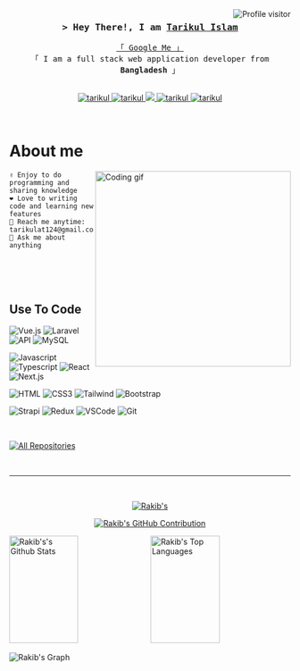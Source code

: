 

<a href="https://komarev.com/ghpvc/?username=tarikulat">
    <img align="right" src="https://komarev.com/ghpvc/?username=tarikulat&label=Visitors&color=0e75b6&style=flat"
        alt="Profile visitor" />
</a>



<!-- Intro  -->
<h3 align="center">
    <samp>&gt; Hey There!, I am
        <b><a target="_blank" href="https://tarikul.info/">Tarikul Islam</a></b>
    </samp>
</h3>


<p align="center">
    <samp>
        <a href="https://tarikul.info/">「 Google Me 」</a>
        <br>
        「 I am a full stack web application developer from <b>Bangladesh</b> 」
        <br>
        <br>
    </samp>
</p>

<p align="center">
    <a href="https://tarikul.info/" target="blank">
        <img src="https://img.shields.io/badge/Website-DC143C?style=for-the-badge&logo=medium&logoColor=white"
            alt="tarikul" />
    </a>
    <a href="https://www.linkedin.com/in/md-tarikul-islam-973a21263/" target="_blank">
        <img src="https://img.shields.io/badge/LinkedIn-0077B5?style=for-the-badge&logo=linkedin&logoColor=white"
            alt="tarikul" />
    </a>
    <!-- <a href="https://dev.to/alsiam" target="_blank">
    <img src="https://img.shields.io/badge/dev.to-0A0A0A?style=for-the-badge&logo=dev.to&logoColor=white" alt="alsiam" />
   </a> -->
    <a href="https://twitter.com/tarikulahsan1212" target="_blank">
        <img src="https://img.shields.io/badge/Twitter-1DA1F2?style=for-the-badge&logo=twitter&logoColor=white" />
    </a>
    <a href="https://instagram.com/tarikulweb/" target="_blank">
        <img src="https://img.shields.io/badge/Instagram-fe4164?style=for-the-badge&logo=instagram&logoColor=white"
            alt="tarikul" />
    </a>
    <a href="https://www.facebook.com/people/Md-Tarikul-Islam/pfbid0ouQoJmi1EcxBFwr3qmEBQtMLP61VD4g38natELoogjwm6vZz7aekHfbZH49uEXGWl/" target="_blank">
        <img src="https://img.shields.io/badge/Facebook-20BEFF?&style=for-the-badge&logo=facebook&logoColor=white"
            alt="tarikul" />
    </a>
</p>
<br />

<!-- About Section -->
# About me

<p>
    <img align="right" width="350" src="/assets/programmer.gif" alt="Coding gif" />

    ✌️ Enjoy to do programming and sharing knowledge 
    ❤️ Love to writing code and learning new features
    📧 Reach me anytime: tarikulat124@gmail.com
    💬 Ask me about anything

</p>

<br />
<br />
<br />

## Use To Code


![Vue.js](https://img.shields.io/badge/-Vue.js-4FC08D?style=for-the-badge&labelColor=black&logo=vue.js&logoColor=4FC08D)
![Laravel](https://img.shields.io/badge/-Laravel-FF2D20?style=for-the-badge&labelColor=black&logo=laravel&logoColor=FF2D20)
![API](https://img.shields.io/badge/-API-5E5E5E?style=for-the-badge&labelColor=black&logo=api)
![MySQL](https://img.shields.io/badge/MySQL-4479A1?style=for-the-badge&logo=mysql&logoColor=white)

![Javascript](https://img.shields.io/badge/Javascript-F0DB4F?style=for-the-badge&labelColor=black&logo=javascript&logoColor=F0DB4F)
![Typescript](https://img.shields.io/badge/Typescript-007acc?style=for-the-badge&labelColor=black&logo=typescript&logoColor=007acc)
![React](https://img.shields.io/badge/-React-61DBFB?style=for-the-badge&labelColor=black&logo=react&logoColor=61DBFB)
![Next.js](https://img.shields.io/badge/next.js-000000?style=for-the-badge&logo=nextdotjs&logoColor=white)

![HTML](https://img.shields.io/badge/HTML5-E34F26?style=for-the-badge&logo=html5&logoColor=white)
![CSS3](https://img.shields.io/badge/CSS3-1572B6?style=for-the-badge&logo=css3&logoColor=white)
![Tailwind](https://img.shields.io/badge/Tailwind_CSS-092749?style=for-the-badge&logo=tailwindcss&logoColor=06B6D4&labelColor=000000)
![Bootstrap](https://img.shields.io/badge/Bootstrap-563D7C?style=for-the-badge&logo=bootstrap&logoColor=white)

![Strapi](https://img.shields.io/badge/strapi-2E7EEA?style=for-the-badge&logo=strapi&logoColor=white)
![Redux](https://img.shields.io/badge/Redux-593D88?style=for-the-badge&logo=redux&logoColor=white)
![VSCode](https://img.shields.io/badge/Visual_Studio-0078d7?style=for-the-badge&logo=visual%20studio&logoColor=white)
![Git](https://img.shields.io/badge/Git-F05032?style=for-the-badge&logo=git&logoColor=white)

<br />
<!-- About Section 
## Top Open Source -
[![iTasks](https://github-readme-stats.vercel.app/api/pin/?username=alsiam&repo=itasks&border_color=7F3FBF&bg_color=0D1117&title_color=C9D1D9&text_color=8B949E&icon_color=7F3FBF)](https://github.com/alsiam/itasks)
[![urFolio](https://github-readme-stats.vercel.app/api/pin/?username=alsiam&repo=urfolio&border_color=7F3FBF&bg_color=0D1117&title_color=C9D1D9&text_color=8B949E&icon_color=7F3FBF)](https://github.com/alsiam/urfolio)
[![Web
Projects](https://github-readme-stats.vercel.app/api/pin/?username=alsiam&repo=web-projects&border_color=7F3FBF&bg_color=0D1117&title_color=C9D1D9&text_color=8B949E&icon_color=7F3FBF)](https://github.com/alsiam/web-projects)
[![Al Siam
Readme](https://github-readme-stats.vercel.app/api/pin/?username=alsiam&repo=alsiam&border_color=7F3FBF&bg_color=0D1117&title_color=C9D1D9&text_color=8B949E&icon_color=7F3FBF)](https://github.com/alsiam/alsiam)
-->
<p align="left">
    <a href="https://github.com/Tarikulat" target="_blank"><img alt="All Repositories"
            title="All Repositories"
            src="https://img.shields.io/badge/-All%20Repos-2962FF?style=for-the-badge&logo=koding&logoColor=white" /></a>
</p>


<br />
<hr />
<br />

<p align="center">
    <a href="https://github.com/Tarikulat">
        <img src="https://github-readme-streak-stats.herokuapp.com/?user=tarikulat&theme=radical&border=7F3FBF&background=0D1117"
            alt=Rakib's GitHub streak" />
    </a>
</p>

<p align="center">
    <a href="https://github.com/Tarikulat">
        <img src="https://github-profile-summary-cards.vercel.app/api/cards/profile-details?username=tarikulat&theme=radical"
            alt="Rakib's GitHub Contribution" />
    </a>
</p>

<a>
    <a href="https://github.com/Tarikulat"><img alt="Rakib's's Github Stats"
            src="https://denvercoder1-github-readme-stats.vercel.app/api?username=tarikulat&show_icons=true&count_private=true&theme=react&border_color=7F3FBF&bg_color=0D1117&title_color=F85D7F&icon_color=F8D866"
            height="192px" width="49.5%" /></a>
    <a href="https://github.com/Tarikulat"><img alt="Rakib's Top Languages"
            src="https://denvercoder1-github-readme-stats.vercel.app/api/top-langs/?username=tarikulat&langs_count=8&layout=compact&theme=react&border_color=7F3FBF&bg_color=0D1117&title_color=F85D7F&icon_color=F8D866"
            height="192px" width="49.5%" /></a>
    <br />
</a>


![Rakib's
Graph](https://github-readme-activity-graph.vercel.app/graph?username=tarikulat&custom_title=Tarikul's%20GitHub%20Activity%20Graph&bg_color=0D1117&color=7F3FBF&line=7F3FBF&point=7F3FBF&area_color=FFFFFF&title_color=FFFFFF&area=true)
